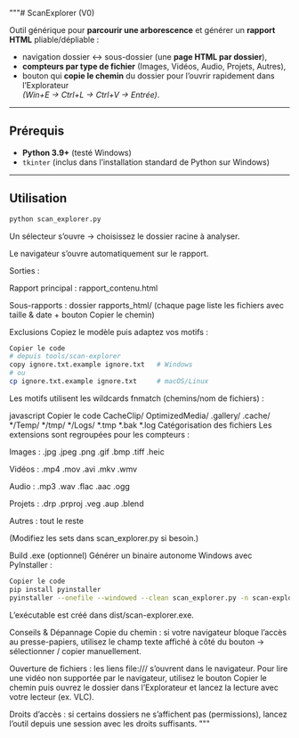 """# ScanExplorer (V0)

Outil générique pour **parcourir une arborescence** et générer un **rapport HTML** pliable/dépliable :
- navigation dossier ↔ sous-dossier (une **page HTML par dossier**),
- **compteurs par type de fichier** (Images, Vidéos, Audio, Projets, Autres),
- bouton qui **copie le chemin** du dossier pour l’ouvrir rapidement dans l’Explorateur  
  *(Win+E → Ctrl+L → Ctrl+V → Entrée)*.

---

## Prérequis

- **Python 3.9+** (testé Windows)  
- `tkinter` (inclus dans l’installation standard de Python sur Windows)

---

## Utilisation

```bash
python scan_explorer.py
```
Un sélecteur s’ouvre → choisissez le dossier racine à analyser.

Le navigateur s’ouvre automatiquement sur le rapport.

Sorties :

Rapport principal : rapport_contenu.html

Sous-rapports : dossier rapports_html/
(chaque page liste les fichiers avec taille & date + bouton Copier le chemin)

Exclusions
Copiez le modèle puis adaptez vos motifs :

````bash
Copier le code
# depuis tools/scan-explorer
copy ignore.txt.example ignore.txt   # Windows
# ou
cp ignore.txt.example ignore.txt     # macOS/Linux
````
Les motifs utilisent les wildcards fnmatch (chemins/nom de fichiers) :

javascript
Copier le code
CacheClip/
OptimizedMedia/
.gallery/
.cache/
*/Temp/
*/tmp/
*/Logs/
*.tmp
*.bak
*.log
Catégorisation des fichiers
Les extensions sont regroupées pour les compteurs :

Images : .jpg .jpeg .png .gif .bmp .tiff .heic

Vidéos : .mp4 .mov .avi .mkv .wmv

Audio : .mp3 .wav .flac .aac .ogg

Projets : .drp .prproj .veg .aup .blend

Autres : tout le reste

(Modifiez les sets dans scan_explorer.py si besoin.)

Build .exe (optionnel)
Générer un binaire autonome Windows avec PyInstaller :

````bash
Copier le code
pip install pyinstaller
pyinstaller --onefile --windowed --clean scan_explorer.py -n scan-explorer
````
L’exécutable est créé dans dist/scan-explorer.exe.

Conseils & Dépannage
Copie du chemin : si votre navigateur bloque l’accès au presse-papiers, utilisez le champ texte
affiché à côté du bouton → sélectionner / copier manuellement.

Ouverture de fichiers : les liens file:/// s’ouvrent dans le navigateur. Pour lire une vidéo non
supportée par le navigateur, utilisez le bouton Copier le chemin puis ouvrez le dossier dans l’Explorateur
et lancez la lecture avec votre lecteur (ex. VLC).

Droits d’accès : si certains dossiers ne s’affichent pas (permissions), lancez l’outil depuis une session
avec les droits suffisants.
"""
